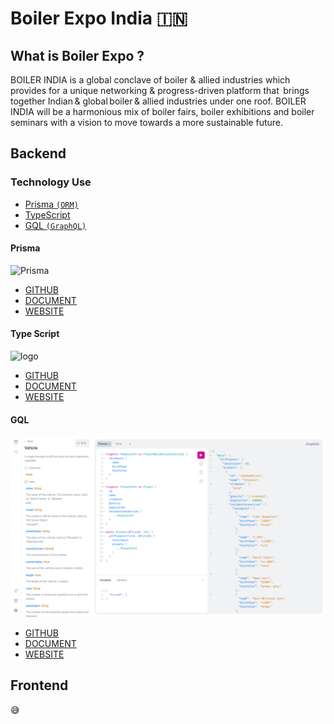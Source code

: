 # Boiler Expo India :india:

## What is Boiler Expo ?

BOILER INDIA is a global conclave of boiler & allied industries which provides for a unique networking & progress-driven platform that  brings together Indian & global boiler & allied industries under one roof.
BOILER INDIA will be a harmonious mix of boiler fairs, boiler exhibitions and boiler seminars with a vision to move towards a more sustainable future.

## Backend

### Technology Use

- [Prisma `(ORM)`](#prisma)
- [TypeScript](#type-script)
- [GQL `(GraphQL)`](#gql)

#### Prisma

![Prisma](https://i.imgur.com/h6UIYTu.png)

- [GITHUB](https://github.com/prisma)
- [DOCUMENT](https://www.prisma.io/docs/)
- [WEBSITE](https://www.prisma.io/)

#### Type Script

![logo](https://www.typescriptlang.org/icons/icon-512x512.png?v=8944a05a8b601855de116c8a56d3b3ae)

- [GITHUB](https://github.com/microsoft/TypeScript)
- [DOCUMENT](https://www.typescriptlang.org/docs/)
- [WEBSITE](https://www.typescriptlang.org/)

#### GQL

![Screenshot of GraphiQL with Doc Explorer Open](https://github.com/graphql/graphiql/blob/main/packages/graphiql/resources/graphiql.png?raw=true)

- [GITHUB](https://github.com/graphql/graphiql)
- [DOCUMENT](https://graphql.org/learn/)
- [WEBSITE](https://graphql.org/)

## Frontend

:sweat_smile:
